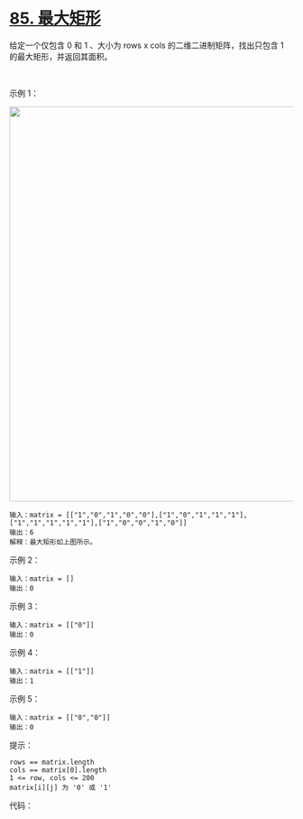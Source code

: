 # [85. 最大矩形](https://leetcode-cn.com/problems/maximal-rectangle/)

给定一个仅包含 0 和 1 、大小为 rows x cols 的二维二进制矩阵，找出只包含 1 的最大矩形，并返回其面积。

 

示例 1：

<img src="https://assets.leetcode.com/uploads/2020/09/14/maximal.jpg" width="700" />

```
输入：matrix = [["1","0","1","0","0"],["1","0","1","1","1"],["1","1","1","1","1"],["1","0","0","1","0"]]
输出：6
解释：最大矩形如上图所示。
```
示例 2：
```
输入：matrix = []
输出：0
```
示例 3：
```
输入：matrix = [["0"]]
输出：0
```
示例 4：
```
输入：matrix = [["1"]]
输出：1
```
示例 5：
```
输入：matrix = [["0","0"]]
输出：0
```

提示：
```
rows == matrix.length
cols == matrix[0].length
1 <= row, cols <= 200
matrix[i][j] 为 '0' 或 '1'
```

代码：
```python3

```